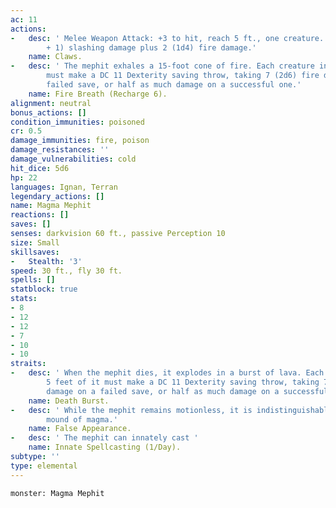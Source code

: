 ```yaml
---
ac: 11
actions:
-   desc: ' Melee Weapon Attack: +3 to hit, reach 5 ft., one creature. Hit: 3 (1d4
        + 1) slashing damage plus 2 (1d4) fire damage.'
    name: Claws.
-   desc: ' The mephit exhales a 15-foot cone of fire. Each creature in that area
        must make a DC 11 Dexterity saving throw, taking 7 (2d6) fire damage on a
        failed save, or half as much damage on a successful one.'
    name: Fire Breath (Recharge 6).
alignment: neutral
bonus_actions: []
condition_immunities: poisoned
cr: 0.5
damage_immunities: fire, poison
damage_resistances: ''
damage_vulnerabilities: cold
hit_dice: 5d6
hp: 22
languages: Ignan, Terran
legendary_actions: []
name: Magma Mephit
reactions: []
saves: []
senses: darkvision 60 ft., passive Perception 10
size: Small
skillsaves:
-   Stealth: '3'
speed: 30 ft., fly 30 ft.
spells: []
statblock: true
stats:
- 8
- 12
- 12
- 7
- 10
- 10
straits:
-   desc: ' When the mephit dies, it explodes in a burst of lava. Each creature within
        5 feet of it must make a DC 11 Dexterity saving throw, taking 7 (2d6) fire
        damage on a failed save, or half as much damage on a successful one.'
    name: Death Burst.
-   desc: ' While the mephit remains motionless, it is indistinguishable from an ordinary
        mound of magma.'
    name: False Appearance.
-   desc: ' The mephit can innately cast '
    name: Innate Spellcasting (1/Day).
subtype: ''
type: elemental
---
```

```statblock
monster: Magma Mephit
```